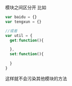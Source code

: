 模块之间区分开
比如

```js
var baidu = {}
var tengxun = {}

//或者
var util = {
  get:function(){

  },
  set:function(){
    
  }
}
```
这样就不会污染其他模块的方法